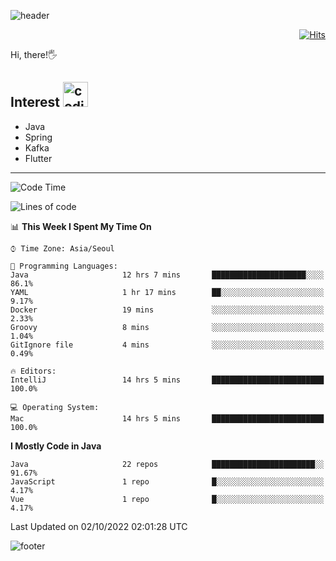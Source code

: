 ![header](https://capsule-render.vercel.app/api?type=soft&color=gradient&text=%20%20Jeff%20%20&fontAlign=30&fontSize=30&textBg=true&desc=Backend%20Developer&descAlign=60&descAlignY=50&&descSize=30)

<div align=right>
  
[![Hits](https://hits.seeyoufarm.com/api/count/incr/badge.svg?url=https%3A%2F%2Fgithub.com%2Fjeff-seyong)](https://hits.seeyoufarm.com)

</div>


Hi, there!🖐

## Interest <img src="https://media.giphy.com/media/bx3Cvt88j7PtM4SOaS/giphy.gif" alt="coding" width="40px" />

- Java
- Spring
- Kafka
- Flutter

---

<!--START_SECTION:waka-->
![Code Time](http://img.shields.io/badge/Code%20Time-127%20hrs%2034%20mins-blue)

![Lines of code](https://img.shields.io/badge/From%20Hello%20World%20I%27ve%20Written-75%20Thousand%20lines%20of%20code-blue)

📊 **This Week I Spent My Time On** 

```text
⌚︎ Time Zone: Asia/Seoul

💬 Programming Languages: 
Java                     12 hrs 7 mins       █████████████████████░░░░   86.1% 
YAML                     1 hr 17 mins        ██░░░░░░░░░░░░░░░░░░░░░░░   9.17% 
Docker                   19 mins             ░░░░░░░░░░░░░░░░░░░░░░░░░   2.33% 
Groovy                   8 mins              ░░░░░░░░░░░░░░░░░░░░░░░░░   1.04% 
GitIgnore file           4 mins              ░░░░░░░░░░░░░░░░░░░░░░░░░   0.49%

🔥 Editors: 
IntelliJ                 14 hrs 5 mins       █████████████████████████   100.0%

💻 Operating System: 
Mac                      14 hrs 5 mins       █████████████████████████   100.0%

```

**I Mostly Code in Java** 

```text
Java                     22 repos            ███████████████████████░░   91.67% 
JavaScript               1 repo              █░░░░░░░░░░░░░░░░░░░░░░░░   4.17% 
Vue                      1 repo              █░░░░░░░░░░░░░░░░░░░░░░░░   4.17%

```



 Last Updated on 02/10/2022 02:01:28 UTC
<!--END_SECTION:waka-->

<!--

<div align=center>
  
[![Gmail Badge](https://img.shields.io/badge/Gmail-d14836?style=flat&logo=Gmail&logoColor=white&link=mailto:sedragon.kim@gmail.com)](mailto:sedragon.kim@gmail.com) 

</div>

-->


![footer](https://capsule-render.vercel.app/api?type=waving&color=gradient&height=300&section=footer&animation=twinkling&reversal=true)
